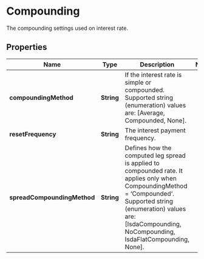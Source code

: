 

# Compounding

The compounding settings used on interest rate.

## Properties

Name | Type | Description | Notes
------------ | ------------- | ------------- | -------------
**compoundingMethod** | **String** | If the interest rate is simple or compounded.  Supported string (enumeration) values are: [Average, Compounded, None]. | 
**resetFrequency** | **String** | The interest payment frequency. | 
**spreadCompoundingMethod** | **String** | Defines how the computed leg spread is applied to compounded rate.  It applies only when CompoundingMethod &#x3D; ‘Compounded‘.  Supported string (enumeration) values are: [IsdaCompounding, NoCompounding, IsdaFlatCompounding, None]. | 



